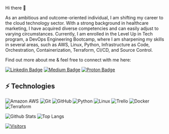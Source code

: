  Hi there 👋

As an ambitious and outcome-oriented individual, I am shifting my career to the cloud technology sector. With a strong background in healthcare marketing,
I have acquired diverse competencies and can easily adjust to varying circumstances. Currently, I am enrolled in the Level Up in Tech program, 
a DevOps Engineering Bootcamp, where I am sharpening my skills in several areas, such as AWS, Linux, Python, Infrastructure as Code, Orchestration,
Containerization, Terraform, CI/CD, and Source Control.

Find out more about me & feel free to connect with me here:

[![Linkedin Badge](https://img.shields.io/badge/-Kristofer%20Bjella-blue?style=flat-square&logo=Linkedin&logoColor=white&link=https://www.linkedin.com/in/kristofer-bjella-316310227/)](https://www.linkedin.com/in/kristofer-bjella-316310227/)
[![Medium Badge](https://img.shields.io/badge/Kristofer%20Bjella-12100E?style=flat-square&logo=medium&logoColor=white&link=https://medium.com/@kristoferbjella1993)](https://medium.com/@kristoferbjella1993)
[![Proton Badge](https://img.shields.io/badge/-Kristofer.Bjella@proton.me-c14438?style=flat-square&logo=Proton&logoColor=white&link=mailto:Kristofer.Bjella@proton.me)](mailto:Kristofer.Bjella@proton.me)

## ⚡ Technologies

<!-- Check out the Badges folder for more badges -->

![Amazon AWS](https://img.shields.io/badge/Amazon%20AWS-232F3E?style=flat-square&logo=amazon-aws)
![Git](https://img.shields.io/badge/-Git-black?style=flat-square&logo=git)
![GitHub](https://img.shields.io/badge/-GitHub-181717?style=flat-square&logo=github)
![Python](https://img.shields.io/badge/-Python-black?style=flat-square&logo=Python)
![Linux](https://img.shields.io/badge/Linux-FCC624?style=flat-square&logo=linux&logoColor=black)
![Trello](https://img.shields.io/badge/Trello-%23026AA7.svg?style=flat-square&logo=Trello&logoColor=white)
![Docker](https://img.shields.io/badge/docker-%230db7ed.svg?style=for-the-badge&logo=docker&logoColor=white)
![Terraform](https://img.shields.io/badge/terraform-%235835CC.svg?style=for-the-badge&logo=terraform&logoColor=white)

<!-- Replace the fields below with the information requested. Remember to remove the encapsulating <> characters. -->

![Github Stats](https://github-readme-stats.vercel.app/api?username=LevelUpInTech&count_private=true&show_icons=true&include_all_commits=true)
![Top Langs](https://github-readme-stats.vercel.app/api/top-langs/?username=LevelUpInTech&hide=TeX&layout=compact)


[![Visitors](https://api.visitorbadge.io/api/visitors?path=LevelUpInTech%2FLevelUpInTech&label=VISITORS&countColor=%23263759)](https://visitorbadge.io/status?path=LevelUpInTech%2FLevelUpInTech)
